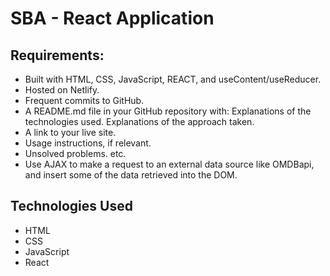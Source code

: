 # SBA - React Application

## Requirements:

- Built with HTML, CSS, JavaScript, REACT, and useContent/useReducer.
- Hosted on Netlify.
- Frequent commits to GitHub.
- A README.md file in your GitHub repository with:
Explanations of the technologies used.
Explanations of the approach taken.
- A link to your live site.
- Usage instructions, if relevant.
- Unsolved problems.
etc.
- Use AJAX to make a request to an external data source like OMDBapi, and insert some of the data retrieved into the DOM.

## Technologies Used
- HTML
- CSS 
- JavaScript 
- React


